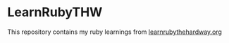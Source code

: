 # LearnRubyTHW
This repository contains my ruby learnings from <a href="http://learnrubythehardway.org/">learnrubythehardway.org</a>
